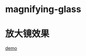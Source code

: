 # magnifying-glass
# 放大镜效果
[demo](https://vladimirrr666.github.io/magnifying-glass/magnifying.html)

